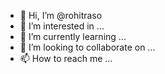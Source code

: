 - 👋 Hi, I’m @rohitraso
- 👀 I’m interested in ...
- 🌱 I’m currently learning ...
- 💞️ I’m looking to collaborate on ...
- 📫 How to reach me ...

<!---
rohitraso/rohitraso is a ✨ special ✨ repository because its `README.md` (this file) appears on your GitHub profile.
You can click the Preview link to take a look at your changes.
--->
